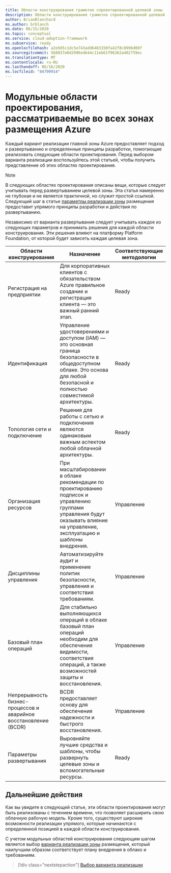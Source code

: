 ```yaml
---
title: Области конструирования грамотно спроектированной целевой зоны
description: Области конструирования грамотно спроектированной целевой зоны
author: BrianBlanchard
ms.author: brblanch
ms.date: 06/15/2020
ms.topic: conceptual
ms.service: cloud-adoption-framework
ms.subservice: ready
ms.openlocfilehash: a2e9d5c1dc5e743add6483150fa42f8c8996d08f
ms.sourcegitcommit: 568037e0d2996e4644c11eb61f96362a402759ec
ms.translationtype: MT
ms.contentlocale: ru-RU
ms.lasthandoff: 06/16/2020
ms.locfileid: "84799914"
---
```

# <a name="modular-design-areas-considered-by-all-azure-landing-zones"></a>Модульные области проектирования, рассматриваемые во всех зонах размещения Azure

Каждый вариант реализации главной зоны Azure предоставляет подход к развертыванию и определенные принципы разработки, помогающие реализовать следующие области проектирования. Перед выбором варианта реализации воспользуйтесь этой статьей, чтобы получить представление об этих областях проектирования.

> [!NOTE]
> В следующих областях проектирования описаны вещи, которые следует учитывать перед развертыванием целевой зоны. Эта статья намеренно не глубокая и не является практичной, но служит простой ссылкой. Следующий шаг в статье [параметры реализации зоны](./implementation-options.md) размещения предоставит упрямого принципы разработки и действия по развертыванию.  

Независимо от варианта развертывания следует учитывать каждое из следующих параметров и принимать решения для каждой области конструирования. Эти решения влияют на платформу Platform Foundation, от которой будет зависеть каждая целевая зона.

| Области конструирования  | Назначение  | Соответствующие методологии |
|---|---|---|
| Регистрация на предприятии | Для корпоративных клиентов с обязательством Azure правильное создание и регистрация клиента — это важный ранний этап. | Ready |
| Идентификация | Управление удостоверениями и доступом (IAM) — это основная граница безопасности в общедоступном облаке. Это основа для любой безопасной и полностью совместимой архитектуры. | Ready |
| Топология сети и подключение | Решения для работы с сетью и подключения являются одинаковым важным аспектом любой облачной архитектуры. | Ready |
| Организация ресурсов | При масштабировании в облаке рекомендации по проектированию подписок и управлению группами управления будут оказывать влияние на управление, эксплуатацию и шаблоны внедрения. | Управление |
| Дисциплины управления | Автоматизируйте аудит и применение политик безопасности, управления и соответствия требованиям. | Управление |
| Базовый план операций | Для стабильно выполняющихся операций в облаке базовый план операций необходим для обеспечения видимости, соответствия операций, а также возможностей защиты и восстановления. | Управление |
| Непрерывность бизнес-процессов и аварийное восстановление (BCDR) | BCDR предоставляет основу для обеспечения надежности и быстрого восстановления. | Управление |
| Параметры развертывания | Выровняйте лучшие средства и шаблоны, чтобы развернуть целевые зоны и вспомогательные ресурсы. | Ready |

## <a name="next-steps"></a>Дальнейшие действия

Как вы увидите в следующей статье, эти области проектирования могут быть реализованы с течением времени, что позволяет расширить свою облачную рабочую модель. Кроме того, существуют широкие возможности реализации упрямого, которые начинаются с определенной позицией в каждой области конструирования.

С учетом модульных областей конструирования следующим шагом является выбор [варианта реализации зоны](./implementation-options.md) размещения, который наилучшим образом соответствует плану внедрения в облако и требованиям.

> [!div class="nextstepaction"]
> [Выбор варианта реализации](./implementation-options.md)
